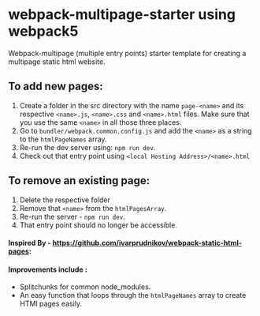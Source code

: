 # webpack-multipage-starter using webpack5
Webpack-multipage (multiple entry points) starter template for creating a multipage static html website.

## To add new pages: 
1. Create a folder in the src directory with the name `page-<name>` and its respective `<name>.js`, `<name>.css` and `<name>.html` files. Make sure that you use the same `<name>` in all those three places.
2. Go to `bundler/webpack.common.config.js` and add the `<name>` as a string to the `htmlPageNames` array.
3. Re-run the dev server using: `npm run dev`.
4. Check out that entry point using `<local Hosting Address>/<name>.html`
  
## To remove an existing page:
1. Delete the respective folder
2. Remove that `<name>` from the `htmlPagesArray`.
3. Re-run the server - `npm run dev`.
4. That entry point should no longer be accessible.


#### Inspired By - https://github.com/ivarprudnikov/webpack-static-html-pages:
#### Improvements include :
- Splitchunks for common node_modules.
- An easy function that loops through the `htmlPageNames` array to create HTMl pages easily.

